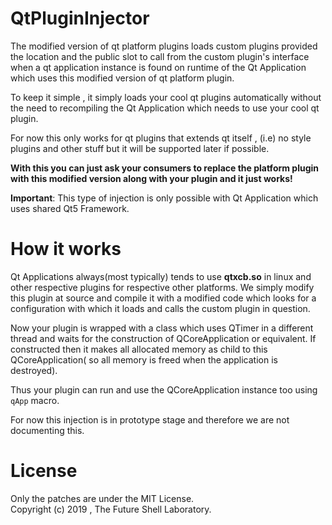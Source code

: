 # QtPluginInjector

The modified version of qt platform plugins loads custom plugins provided the location and 
the public slot to call from the custom plugin's interface when a qt application instance is 
found on runtime of the Qt Application which uses this modified version of qt platform
plugin.

To keep it simple , it simply loads your cool qt plugins automatically without the need to
recompiling the Qt Application which needs to use your cool qt plugin.

For now this only works for qt plugins that extends qt itself , (i.e) no style plugins and other 
stuff but it will be supported later if possible.


**With this you can just ask your consumers to replace the platform plugin with this modified version 
along with your plugin and it just works!**


**Important**: This type of injection is only possible with Qt Application which uses shared Qt5 Framework.

# How it works

Qt Applications always(most typically) tends to use **qtxcb.so** in linux and other respective plugins for respective other platforms.
We simply modify this plugin at source and compile it with a modified code which looks for a configuration with 
which it loads and calls the custom plugin in question.

Now your plugin is wrapped with a class which uses QTimer in a different thread and waits for the construction 
of QCoreApplication or equivalent. If constructed then it makes all allocated memory as child to this 
QCoreApplication( so all memory is freed when the application is destroyed).

Thus your plugin can run and use the QCoreApplication instance too using ```qApp``` macro.

For now this injection is in prototype stage and therefore we are not documenting this.

# License

Only the patches are under the MIT License.   
Copyright (c) 2019 , The Future Shell Laboratory.

